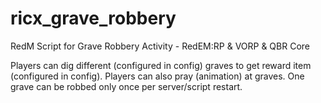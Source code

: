 # ricx_grave_robbery
RedM Script for Grave Robbery Activity - RedEM:RP &amp; VORP & QBR Core


Players can dig different (configured in config) graves to get reward item (configured in config).
Players can also pray (animation) at graves.
One grave can be robbed only once per server/script restart.

